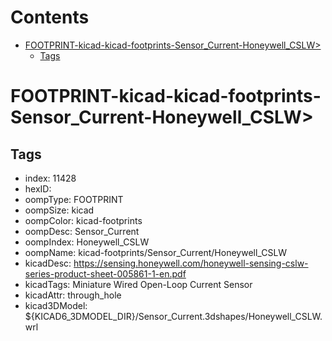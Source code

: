 



Contents
========

* [FOOTPRINT-kicad-kicad-footprints-Sensor_Current-Honeywell_CSLW>](#footprint-kicad-kicad-footprints-sensor_current-honeywell_cslw)
	* [Tags](#tags)

# FOOTPRINT-kicad-kicad-footprints-Sensor_Current-Honeywell_CSLW>

## Tags

- index: 11428
- hexID: 
- oompType: FOOTPRINT
- oompSize: kicad
- oompColor: kicad-footprints
- oompDesc: Sensor_Current
- oompIndex: Honeywell_CSLW
- oompName: kicad-footprints/Sensor_Current/Honeywell_CSLW
- kicadDesc: https://sensing.honeywell.com/honeywell-sensing-cslw-series-product-sheet-005861-1-en.pdf
- kicadTags: Miniature Wired Open-Loop Current Sensor
- kicadAttr: through_hole
- kicad3DModel: ${KICAD6_3DMODEL_DIR}/Sensor_Current.3dshapes/Honeywell_CSLW.wrl
